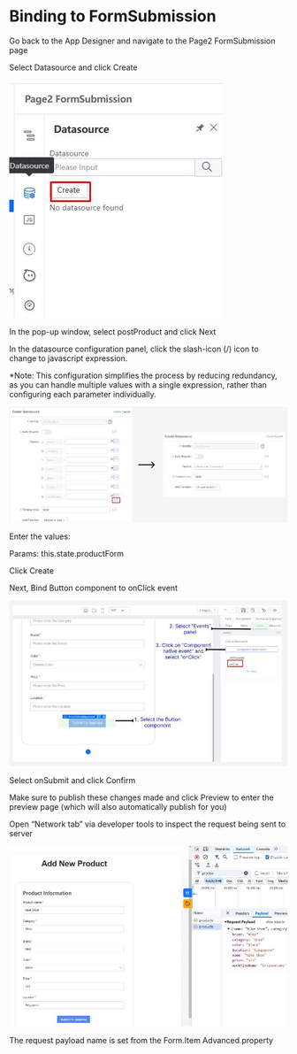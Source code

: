 # Binding to FormSubmission

Go back to the App Designer and navigate to the Page2 FormSubmission page





Select Datasource and click Create





![Image Description](./images/image_113.jpeg)



In the pop-up window, select postProduct and click Next





In the datasource configuration panel, click the slash-icon (/) icon to change to javascript expression.

*Note: This configuration simplifies the process by reducing redundancy, as you can handle multiple values with a single expression, rather than configuring each parameter individually.





![Image Description](./images/image_114.jpeg)



Enter the values:

Params: this.state.productForm





Click Create





Next, Bind Button component to onClick event





![Image Description](./images/image_115.jpeg)



Select onSubmit and click Confirm





Make sure to publish these changes made and click Preview to enter the preview page (which will also automatically publish for you)



Open “Network tab” via developer tools to inspect the request being sent to server





![Image Description](./images/image_116.jpeg)



The request payload name is set from the Form.Item Advanced property





